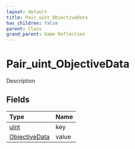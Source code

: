 ```yaml
---
layout: default
title: Pair_uint_ObjectiveData
has_children: false
parent: Class
grand_parent: Game Reflection
---
```

# Pair_uint_ObjectiveData
Description 

## Fields

| Type | Name |
|:----------|:--------------|
| [uint](/riftbreaker-wiki/docs/game-reflection/components/uint/) | key |
| [ObjectiveData](/riftbreaker-wiki/docs/game-reflection/classes/objective_data/) | value |

